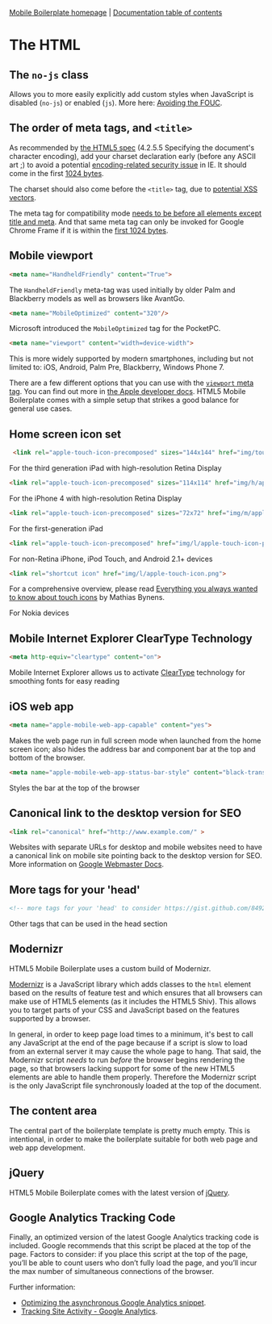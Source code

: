 [Mobile Boilerplate homepage](http://mobileboilerplate.com/) | [Documentation
table of contents](README.md)

# The HTML


## The `no-js` class

Allows you to more easily explicitly add custom styles when JavaScript is
disabled (`no-js`) or enabled (`js`). More here: [Avoiding the
FOUC](http://paulirish.com/2009/avoiding-the-fouc-v3/).


## The order of meta tags, and `<title>`

As recommended by [the HTML5
spec](http://www.whatwg.org/specs/web-apps/current-work/complete/semantics.html#charset)
(4.2.5.5 Specifying the document's character encoding), add your charset
declaration early (before any ASCII art ;) to avoid a potential
[encoding-related security
issue](http://code.google.com/p/doctype-mirror/wiki/ArticleUtf7) in IE. It
should come in the first [1024
bytes](http://www.whatwg.org/specs/web-apps/current-work/multipage/semantics.html#charset).

The charset should also come before the `<title>` tag, due to [potential XSS
vectors](http://code.google.com/p/doctype-mirror/wiki/ArticleUtf7).

The meta tag for compatibility mode [needs to be before all elements except
title and meta](http://h5bp.com/f "Defining Document Compatibility - MSDN").
And that same meta tag can only be invoked for Google Chrome Frame if it is
within the [first 1024
bytes](http://code.google.com/p/chromium/issues/detail?id=23003).

## Mobile viewport

```html
<meta name="HandheldFriendly" content="True">
```

The `HandheldFriendly` meta-tag was used initially by older Palm and Blackberry models as well as browsers like AvantGo.

```html
<meta name="MobileOptimized" content="320"/>
```

Microsoft introduced the `MobileOptimized` tag for the PocketPC.

```html
<meta name="viewport" content="width=device-width">
```

This is more widely supported by modern smartphones, including but not limited to: iOS, Android, Palm Pre, Blackberry, Windows Phone 7.

There are a few different options that you can use with the [`viewport` meta
tag](https://docs.google.com/present/view?id=dkx3qtm_22dxsrgcf4 "Viewport and
Media Queries - The Complete Idiot's Guide"). You can find out more in [the
Apple developer docs](http://j.mp/mobileviewport). HTML5 Mobile Boilerplate comes with
a simple setup that strikes a good balance for general use cases.

## Home screen icon set

```html
 <link rel="apple-touch-icon-precomposed" sizes="144x144" href="img/touch/apple-touch-icon-144x144-precomposed.png">
```

For the third generation iPad with high-resolution Retina Display

```html
<link rel="apple-touch-icon-precomposed" sizes="114x114" href="img/h/apple-touch-icon.png">
```

For the iPhone 4 with high-resolution Retina Display

```html
<link rel="apple-touch-icon-precomposed" sizes="72x72" href="img/m/apple-touch-icon.png">
```

For the first-generation iPad

```html
<link rel="apple-touch-icon-precomposed" href="img/l/apple-touch-icon-precomposed.png">
```

For non-Retina iPhone, iPod Touch, and Android 2.1+ devices

```html
<link rel="shortcut icon" href="img/l/apple-touch-icon.png">
```

For a comprehensive overview, please read [Everything you always wanted to know about touch icons](http://mathiasbynens.be/notes/touch-icons) by Mathias Bynens.

For Nokia devices

## Mobile Internet Explorer ClearType Technology

```html
<meta http-equiv="cleartype" content="on">
```

Mobile Internet Explorer allows us to activate [ClearType](http://www.microsoft.com/typography/whatiscleartype.mspx) technology for smoothing fonts for easy reading

## iOS web app

```html
<meta name="apple-mobile-web-app-capable" content="yes">
```

Makes the web page run in full screen mode when launched from the home screen icon; also hides the address bar and component bar at the top and bottom of the browser.

```html
<meta name="apple-mobile-web-app-status-bar-style" content="black-translucent">
```

Styles the bar at the top of the browser

## Canonical link to the desktop version for SEO

```html
<link rel="canonical" href="http://www.example.com/" >
```

Websites with separate URLs for desktop and mobile websites need to have a canonical link on mobile site pointing back to the desktop version for SEO. More information on [Google Webmaster Docs](https://developers.google.com/webmasters/smartphone-sites/details#separateurls).

## More tags for your 'head'

```html
<!-- more tags for your 'head' to consider https://gist.github.com/849231 -->
```

Other tags that can be used in the head section

## Modernizr

HTML5 Mobile Boilerplate uses a custom build of Modernizr.

[Modernizr](http://modernizr.com) is a JavaScript library which adds classes to
the `html` element based on the results of feature test and which ensures that
all browsers can make use of HTML5 elements (as it includes the HTML5 Shiv).
This allows you to target parts of your CSS and JavaScript based on the
features supported by a browser.

In general, in order to keep page load times to a minimum, it's best to call
any JavaScript at the end of the page because if a script is slow to load
from an external server it may cause the whole page to hang. That said, the
Modernizr script *needs* to run *before* the browser begins rendering the page,
so that browsers lacking support for some of the new HTML5 elements are able to
handle them properly. Therefore the Modernizr script is the only JavaScript
file synchronously loaded at the top of the document.


## The content area

The central part of the boilerplate template is pretty much empty. This is
intentional, in order to make the boilerplate suitable for both web page and
web app development.

## jQuery

HTML5 Mobile Boilerplate comes with the latest version of [jQuery](http://jquery.com).

## Google Analytics Tracking Code

Finally, an optimized version of the latest Google Analytics tracking code is
included. Google recommends that this script be placed at the top of the page.
Factors to consider: if you place this script at the top of the page, you’ll be
able to count users who don’t fully load the page, and you’ll incur the max
number of simultaneous connections of the browser.

Further information:

* [Optimizing the asynchronous Google Analytics
  snippet](http://mathiasbynens.be/notes/async-analytics-snippet).
* [Tracking Site Activity - Google
  Analytics](http://code.google.com/apis/analytics/docs/tracking/asyncTracking.html).
